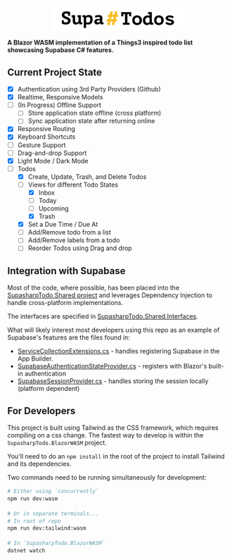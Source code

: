 <p align="center">
  <img width="300" src=".github/logo.gif"/>
</p>

**A Blazor WASM implementation of a Things3 inspired todo list showcasing Supabase C# features.**

## Current Project State

- [x] Authentication using 3rd Party Providers (Github)
- [x] Realtime, Responsive Models
- [ ] (In Progress) Offline Support
  - [ ] Store application state offline (cross platform)
  - [ ] Sync application state after returning online
- [x] Responsive Routing
- [x] Keyboard Shortcuts
- [ ] Gesture Support
- [ ] Drag-and-drop Support
- [x] Light Mode / Dark Mode
- [ ] Todos
  - [x] Create, Update, Trash, and Delete Todos
  - [ ] Views for different Todo States
    - [x] Inbox
    - [ ] Today
    - [ ] Upcoming
    - [x] Trash
  - [x] Set a Due Time / Due At
  - [ ] Add/Remove todo from a list
  - [ ] Add/Remove labels from a todo
  - [ ] Reorder Todos using Drag and drop

## Integration with Supabase

Most of the code, where possible, has been placed into the [SupasharpTodo.Shared project](/SupasharpTodo.Shared/) and leverages Dependency Injection to handle cross-platform implementations.

The interfaces are specified in [SupasharpTodo.Shared.Interfaces](/SupasharpTodo.Shared/Interfaces/).

What will likely interest most developers using this repo as an example of Supabase's features are the files found in:

- [ServiceCollectionExtensions.cs](/SupasharpTodo.Shared/Extensions/ServiceCollectionExtensions.cs) - handles registering Supabase in the App Builder.
- [SupabaseAuthenticationStateProvider.cs](/SupasharpTodo.Shared/Providers/SupabaseAuthenticationStateProvider.cs) - registers with Blazor's built-in authentication
- [SupabaseSessionProvider.cs](/SupasharpTodo.Shared/Providers/SupabaseSessionProvider.cs) - handles storing the session locally (platform dependent)

## For Developers

This project is built using Tailwind as the CSS framework, which requires compiling on a css change. The fastest way to develop is within the `SupasharpTodo.BlazorWASM` project.

You'll need to do an `npm install` in the root of the project to install Tailwind and its dependencies.

Two commands need to be running simultaneously for development:

```bash
# Either using `concurrently`
npm run dev:wasm

# Or in separate terminals...
# In root of repo
npm run dev:tailwind:wasm

# In `SupasharpTodo.BlazorWASM`
dotnet watch
```
